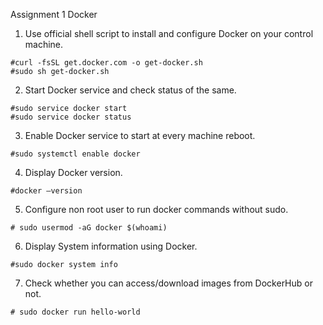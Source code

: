 Assignment 1 Docker



1. Use official shell script to install and configure Docker on your control machine.

```
#curl -fsSL get.docker.com -o get-docker.sh
#sudo sh get-docker.sh
```

2. Start Docker service and check status of the same.
```
#sudo service docker start
#sudo service docker status
```

3. Enable Docker service to start at every machine reboot.
```
#sudo systemctl enable docker 
```
4. Display Docker version.
```
#docker –version
```

5. Configure non root user to run docker commands without sudo.
```
# sudo usermod -aG docker $(whoami)
```
6. Display System information using Docker.
```
#sudo docker system info
```

7. Check whether you can access/download images from DockerHub or not.
```
# sudo docker run hello-world
```




